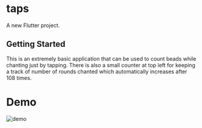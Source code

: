 # taps

A new Flutter project.

## Getting Started

This is an extremely basic application that can be used to count beads while chanting just by tapping. There is also a small counter at top left for keeping a track of number of rounds chanted which automatically increases after 108 times.

# Demo

![demo](https://user-images.githubusercontent.com/54953233/109429076-01a40280-7a20-11eb-93a9-e8206ac7cd17.gif)
